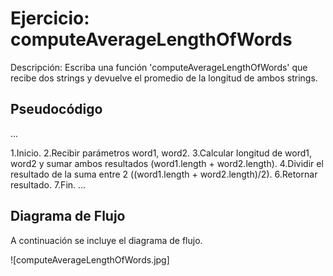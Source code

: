 # Ejercicio: computeAverageLengthOfWords

Descripción: Escriba una función 'computeAverageLengthOfWords' que recibe dos strings y devuelve el promedio de la longitud de ambos strings.

## Pseudocódigo

...

1.Inicio.
2.Recibir parámetros word1, word2.
3.Calcular longitud de word1, word2 y sumar ambos resultados (word1.length + word2.length).
4.Dividir el resultado de la suma entre 2 ((word1.length + word2.length)/2).
6.Retornar resultado.
7.Fin.
...

## Diagrama de Flujo

A continuación se incluye el diagrama de flujo.

![computeAverageLengthOfWords.jpg]
